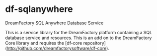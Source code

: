 # df-sqlanywhere
DreamFactory SQL Anywhere Database Service

This is a service library for the DreamFactory platform containing a SQL database service and resources.
This is an add on to the DreamFactory Core library and requires the [df-core repository] (http://github.com/dreamfactorysoftware/df-core).